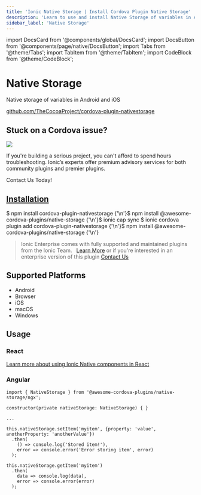 ```yaml
---
title: 'Ionic Native Storage | Install Cordova Plugin Native Storage'
description: 'Learn to use and install Native Storage of variables in Android and iOS on Ionic apps. Read to explore more about the cordova-plugin-nativestorage.'
sidebar_label: 'Native Storage'
---
```


import DocsCard from '@components/global/DocsCard';
import DocsButton from '@components/page/native/DocsButton';
import Tabs from '@theme/Tabs';
import TabItem from '@theme/TabItem';
import CodeBlock from '@theme/CodeBlock';

# Native Storage

Native storage of variables in Android and iOS

<p>
  <a href="https://github.com/TheCocoaProject/cordova-plugin-nativestorage" target="_blank" rel="noopener" className="git-link">github.com/TheCocoaProject/cordova-plugin-nativestorage</a>
</p>

<h2>Stuck on a Cordova issue?</h2>
<DocsCard
  className="cordova-ee-card"
  header="Don't waste precious time on plugin issues."
  href="https://ionicframework.com/sales?product_of_interest=Ionic%20Native"
>
  <div>
    <img src="/docs/icons/native-cordova-bot.png" class="cordova-ee-img" />
    <p>If you're building a serious project, you can't afford to spend hours troubleshooting. Ionic’s experts offer premium advisory services for both community plugins and premier plugins.</p>
    <DocsButton className="native-ee-detail">Contact Us Today!</DocsButton>
  </div>
</DocsCard>

<h2 id="installation">
  <a href="#installation">Installation</a>
</h2>
<Tabs
  groupId="runtime"
  defaultValue="Capacitor"
  values={[
    { value: 'Capacitor', label: 'Capacitor' },
    { value: 'Cordova', label: 'Cordova' },
    { value: 'Enterprise', label: 'Enterprise' },
  ]}
>
  <TabItem value="Capacitor">
    <CodeBlock className="language-shell">
      $ npm install cordova-plugin-nativestorage {'\n'}$ npm install @awesome-cordova-plugins/native-storage {'\n'}$
      ionic cap sync
    </CodeBlock>
  </TabItem>
  <TabItem value="Cordova">
    <CodeBlock className="language-shell">
      $ ionic cordova plugin add cordova-plugin-nativestorage {'\n'}$ npm install
      @awesome-cordova-plugins/native-storage {'\n'}
    </CodeBlock>
  </TabItem>
  <TabItem value="Enterprise">
    <blockquote>
      Ionic Enterprise comes with fully supported and maintained plugins from the Ionic Team. &nbsp;
      <a className="btn" href="https://ionic.io/docs/premier-plugins">Learn More</a> or if you're interested in an enterprise version of this plugin <a className="btn" href="https://ionicframework.com/sales?product_of_interest=Ionic%20Enterprise%20Engine">Contact Us</a>
    </blockquote>
  </TabItem>
</Tabs>

## Supported Platforms

- Android
- Browser
- iOS
- macOS
- Windows

## Usage

### React

[Learn more about using Ionic Native components in React](../native-community.md#react)

### Angular

```tsx
import { NativeStorage } from '@awesome-cordova-plugins/native-storage/ngx';

constructor(private nativeStorage: NativeStorage) { }

...

this.nativeStorage.setItem('myitem', {property: 'value', anotherProperty: 'anotherValue'})
  .then(
    () => console.log('Stored item!'),
    error => console.error('Error storing item', error)
  );

this.nativeStorage.getItem('myitem')
  .then(
    data => console.log(data),
    error => console.error(error)
  );
```
